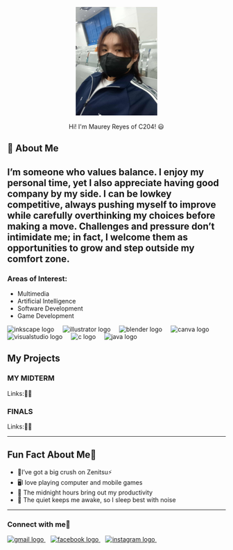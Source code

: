 <p align="center">
  <img src="https://github.com/Maureyr27/My-7OOP-portfolio/blob/main/062320d5-f765-42df-b503-7222f6a0a737.jpg?raw=true" height="250"/>
</p>
<p align="center">
Hi! I'm Maurey Reyes of C204! 😃
  </p>

## 🌟 About Me
I’m someone who values balance. I enjoy my personal time, yet I also appreciate having good company by my side. I can be lowkey competitive, always pushing myself to improve while carefully overthinking my choices before making a move. Challenges and pressure don’t intimidate me; in fact, I welcome them as opportunities to grow and step outside my comfort zone.
---

### Areas of Interest:
- Multimedia
- Artificial Intelligence
- Software Development
- Game Development
<div align="left">
  <img src="https://cdn.jsdelivr.net/gh/devicons/devicon/icons/inkscape/inkscape-original.svg" height="40" alt="inkscape logo"  />
  <img width="12" />
  <img src="https://cdn.jsdelivr.net/gh/devicons/devicon/icons/illustrator/illustrator-plain.svg" height="40" alt="illustrator logo"  />
  <img width="12" />
  <img src="https://cdn.jsdelivr.net/gh/devicons/devicon/icons/blender/blender-original.svg" height="40" alt="blender logo"  />
  <img width="12" />
  <img src="https://cdn.jsdelivr.net/gh/devicons/devicon/icons/canva/canva-original.svg" height="40" alt="canva logo"  />
  <img width="12" />
  <img src="https://cdn.jsdelivr.net/gh/devicons/devicon/icons/visualstudio/visualstudio-plain.svg" height="40" alt="visualstudio logo"  />
  <img width="12" />
  <img src="https://cdn.jsdelivr.net/gh/devicons/devicon/icons/c/c-original.svg" height="40" alt="c logo"  />
  <img width="12" />
  <img src="https://cdn.jsdelivr.net/gh/devicons/devicon/icons/java/java-original.svg" height="40" alt="java logo"  />
</div>

## My Projects  

### MY MIDTERM  
Links:🐱‍👤

### FINALS  
Links:🐱‍🏍

--- 
## Fun Fact About Me🤪

- 🥰I’ve got a big crush on Zenitsu⚡
- 🖥️I love playing computer and mobile games   
- 🤞 The midnight hours bring out my productivity    
- 🐇 The quiet keeps me awake, so I sleep best with noise

---

### Connect with me🤳
<p align="left">
  <a href="https://mail.google.com/mail/?view=cm&fs=1&to=mreyes24-005@cca.edu.ph" target="_blank">
   <img src="https://raw.githubusercontent.com/maurodesouza/profile-readme-generator/master/src/assets/icons/social/gmail/default.svg" width="52" height="40" alt="gmail logo"  />
  </a>
  &nbsp;&nbsp;
  <a href="https://www.facebook.com/profile.php?id=61578841031137" target="_blank">
   <img src="https://raw.githubusercontent.com/maurodesouza/profile-readme-generator/master/src/assets/icons/social/facebook/default.svg" width="52" height="40" alt="facebook logo"  />
  </a>
  &nbsp;&nbsp;
  <a href="https://www.instagram.com/wuhrryu/" target="_blank">
    <img src="https://raw.githubusercontent.com/maurodesouza/profile-readme-generator/master/src/assets/icons/social/instagram/default.svg" width="52" height="40" alt="instagram logo"  />
  </a>
  &nbsp;&nbsp;
</p>
